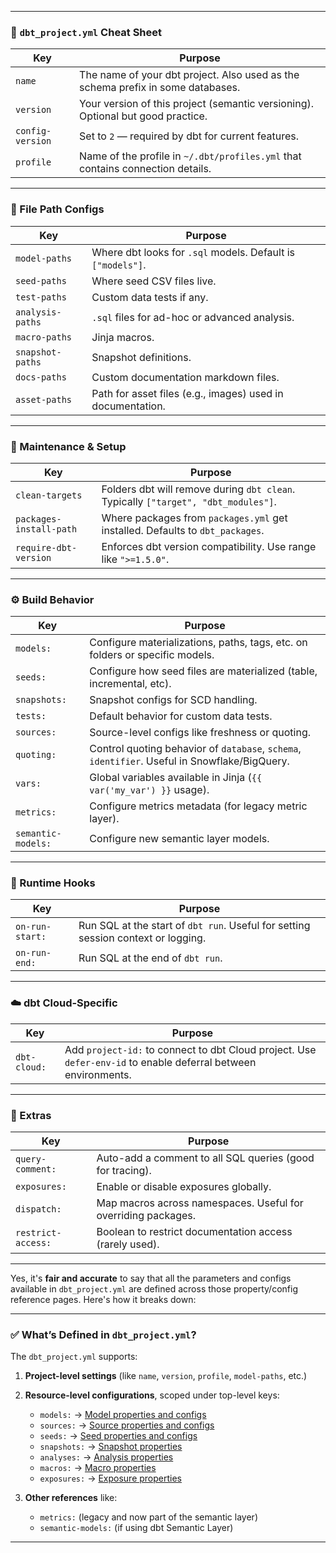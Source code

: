 
---

### 🧾 `dbt_project.yml` Cheat Sheet

| Key              | Purpose                                                                         |
| ---------------- | ------------------------------------------------------------------------------- |
| `name`           | The name of your dbt project. Also used as the schema prefix in some databases. |
| `version`        | Your version of this project (semantic versioning). Optional but good practice. |
| `config-version` | Set to `2` — required by dbt for current features.                              |
| `profile`        | Name of the profile in `~/.dbt/profiles.yml` that contains connection details.  |

---

### 📁 File Path Configs

| Key              | Purpose                                                     |
| ---------------- | ----------------------------------------------------------- |
| `model-paths`    | Where dbt looks for `.sql` models. Default is `["models"]`. |
| `seed-paths`     | Where seed CSV files live.                                  |
| `test-paths`     | Custom data tests if any.                                   |
| `analysis-paths` | `.sql` files for ad-hoc or advanced analysis.               |
| `macro-paths`    | Jinja macros.                                               |
| `snapshot-paths` | Snapshot definitions.                                       |
| `docs-paths`     | Custom documentation markdown files.                        |
| `asset-paths`    | Path for asset files (e.g., images) used in documentation.  |

---

### 🧹 Maintenance & Setup

| Key                     | Purpose                                                                            |
| ----------------------- | ---------------------------------------------------------------------------------- |
| `clean-targets`         | Folders dbt will remove during `dbt clean`. Typically `["target", "dbt_modules"]`. |
| `packages-install-path` | Where packages from `packages.yml` get installed. Defaults to `dbt_packages`.      |
| `require-dbt-version`   | Enforces dbt version compatibility. Use range like `">=1.5.0"`.                    |

---

### ⚙️ Build Behavior

| Key                | Purpose                                                                                       |
| ------------------ | --------------------------------------------------------------------------------------------- |
| `models:`          | Configure materializations, paths, tags, etc. on folders or specific models.                  |
| `seeds:`           | Configure how seed files are materialized (table, incremental, etc).                          |
| `snapshots:`       | Snapshot configs for SCD handling.                                                            |
| `tests:`           | Default behavior for custom data tests.                                                       |
| `sources:`         | Source-level configs like freshness or quoting.                                               |
| `quoting:`         | Control quoting behavior of `database`, `schema`, `identifier`. Useful in Snowflake/BigQuery. |
| `vars:`            | Global variables available in Jinja (`{{ var('my_var') }}` usage).                            |
| `metrics:`         | Configure metrics metadata (for legacy metric layer).                                         |
| `semantic-models:` | Configure new semantic layer models.                                                          |

---

### 🔄 Runtime Hooks

| Key             | Purpose                                                                           |
| --------------- | --------------------------------------------------------------------------------- |
| `on-run-start:` | Run SQL at the start of `dbt run`. Useful for setting session context or logging. |
| `on-run-end:`   | Run SQL at the end of `dbt run`.                                                  |

---

### ☁️ dbt Cloud-Specific

| Key          | Purpose                                                                                                        |
| ------------ | -------------------------------------------------------------------------------------------------------------- |
| `dbt-cloud:` | Add `project-id:` to connect to dbt Cloud project. Use `defer-env-id` to enable deferral between environments. |

---

### 🧠 Extras

| Key                | Purpose                                                       |
| ------------------ | ------------------------------------------------------------- |
| `query-comment:`   | Auto-add a comment to all SQL queries (good for tracing).     |
| `exposures:`       | Enable or disable exposures globally.                         |
| `dispatch:`        | Map macros across namespaces. Useful for overriding packages. |
| `restrict-access:` | Boolean to restrict documentation access (rarely used).       |

---

Yes, it's **fair and accurate** to say that all the parameters and configs available in `dbt_project.yml` are defined across those property/config reference pages. Here's how it breaks down:

---

### ✅ What’s Defined in `dbt_project.yml`?

The `dbt_project.yml` supports:

1. **Project-level settings**
   (like `name`, `version`, `profile`, `model-paths`, etc.)

2. **Resource-level configurations**, scoped under top-level keys:

   * `models:` → [Model properties and configs](https://docs.getdbt.com/reference/model-properties)
   * `sources:` → [Source properties and configs](https://docs.getdbt.com/reference/source-properties)
   * `seeds:` → [Seed properties and configs](https://docs.getdbt.com/reference/seed-properties)
   * `snapshots:` → [Snapshot properties](https://docs.getdbt.com/reference/snapshot-properties)
   * `analyses:` → [Analysis properties](https://docs.getdbt.com/reference/analysis-properties)
   * `macros:` → [Macro properties](https://docs.getdbt.com/reference/macro-properties)
   * `exposures:` → [Exposure properties](https://docs.getdbt.com/reference/exposure-properties)

3. **Other references** like:

   * `metrics:` (legacy and now part of the semantic layer)
   * `semantic-models:` (if using dbt Semantic Layer)

---

